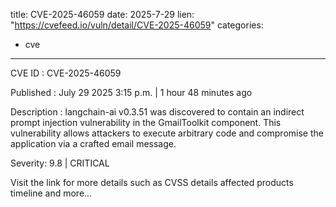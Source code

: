  
title: CVE-2025-46059
date: 2025-7-29
lien: "https://cvefeed.io/vuln/detail/CVE-2025-46059"
categories:
  - cve
---

CVE ID : CVE-2025-46059

Published :  July 29
2025
3:15 p.m. | 1 hour
48 minutes ago

Description : langchain-ai v0.3.51 was discovered to contain an indirect prompt injection vulnerability in the GmailToolkit component. This vulnerability allows attackers to execute arbitrary code and compromise the application via a crafted email message.

Severity: 9.8 | CRITICAL

Visit the link for more details
such as CVSS details
affected products
timeline
and more...
